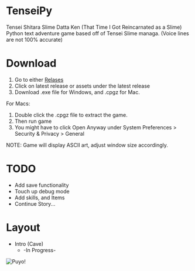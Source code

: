 # TenseiPy

Tensei Shitara Slime Datta Ken (That Time I Got Reincarnated as a Slime)
Python text adventure game based off of Tensei Slime managa. (Voice lines are not 100% accurate)

# Download
1. Go to either [Relases](https://github.com/dthomas550/TenseiPy/releases) 
2. Click on latest release or assets under the latest release
3. Download .exe file for Windows, and .cpgz for Mac.

For Macs:
1. Double click the .cpgz file to extract the game. 
2. Then run game
3. You might have to click Open Anyway under System Preferences > Security & Privacy > General 

NOTE: Game will display ASCII art, adjust window size accordingly.

# TODO
- Add save functionality
- Touch up debug mode
- Add skills, and Items
- Continue Story...


# Layout
- Intro (Cave)
  - -In Progress-
  
![Puyo!](https://vignette.wikia.nocookie.net/tensei-shitara-slime-datta-ken/images/3/34/Rimuru_Slime_Anime.png/revision/latest?cb=20180922214304)
